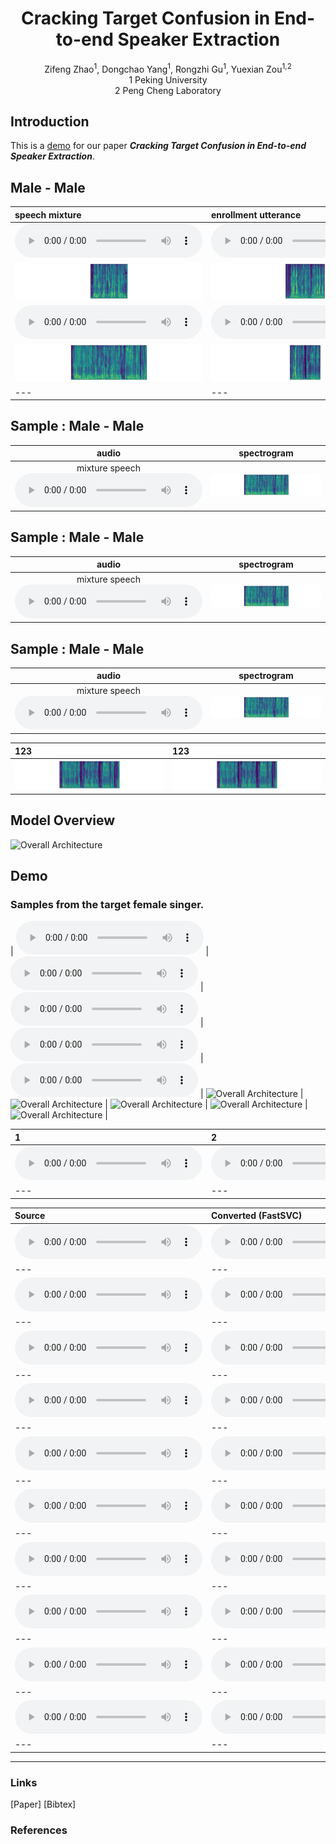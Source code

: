 # <center> Cracking Target Confusion in End-to-end Speaker Extraction </center>

<center> Zifeng Zhao<sup>1</sup>, Dongchao Yang<sup>1</sup>, Rongzhi Gu<sup>1</sup>, Yuexian Zou<sup>1,2</sup> </center> 

<center> 1 Peking University </center>

<center> 2 Peng Cheng Laboratory</center>

## Introduction
This is a [demo](https://zhazhafon.github.io/demo-confusion/) for our paper **_Cracking Target Confusion in End-to-end Speaker Extraction_**.

## Male - Male

| speech mixture | enrollment utterance | baseline | ours | ground-truth speech | 
| :--- | :--- | :--- | :--- | :--- |
|<audio src="wavs/male2male/908-31957-0007_5105-28233-0000.wav" controls preload></audio>|<audio src="wavs/male2male/6829-68769-0023_5105-28240-0012.wav" controls preload></audio>|<audio src="wavs/male2male/baseline/908-31957-0007_5105-28233-0000_s1.wav" controls preload></audio>|<audio src="wavs/male2male/ours/908-31957-0007_5105-28233-0000_s1.wav" controls preload></audio>|<audio src="wavs/male2male/ours/908-31957-0007_5105-28233-0000_s1.wav" controls preload></audio>|
|<img src="wavs/male2male/908-31957-0007_5105-28233-0000.png"/>|<img src="wavs/male2male/6829-68769-0023_5105-28240-0012.png"/>|<img src="wavs/male2male/baseline/908-31957-0007_5105-28233-0000_s1.png"/>|<img src="wavs/male2male/ours/908-31957-0007_5105-28233-0000_s1.png"/>|<img src="wavs/male2male/gt/908-31957-0007_5105-28233-0000.png"/>|
|<audio src="wavs/male2male/4077-13754-0011_2300-131720-0008.wav" controls preload></audio>|<audio src="wavs/male2male/1188-133604-0029_4077-13751-0006.wav" controls preload></audio>|<audio src="wavs/male2male/baseline/4077-13754-0011_2300-131720-0008_s0.wav" controls preload></audio>|<audio src="wavs/male2male/ours/4077-13754-0011_2300-131720-0008_s0.wav" controls preload></audio>|<audio src="wavs/male2male/gt/4077-13754-0011_2300-131720-0008.wav" controls preload></audio>|
|<img src="wavs/male2male/4077-13754-0011_2300-131720-0008.png"/>|<img src="wavs/male2male/1188-133604-0029_4077-13751-0006.png"/>|<img src="wavs/male2male/baseline/4077-13754-0011_2300-131720-0008_s0.png"/>|<img src="wavs/male2male/ours/4077-13754-0011_2300-131720-0008_s0.png"/>|<img src="wavs/male2male/gt/4077-13754-0011_2300-131720-0008.png"/>|
| --- | --- | --- | --- | --- |

## Sample : Male - Male
| <center>audio</center> | <center>spectrogram</center> |
| :--- | :--- |
|<center>mixture speech</center><center><audio src="wavs/male2male/4077-13754-0011_2300-131720-0008.wav" controls preload></audio></center>|<img src="wavs/male2male/4077-13754-0011_2300-131720-0008.png"/>|<center>enrollment utterance</center><audio src="wavs/male2male/1188-133604-0029_4077-13751-0006.wav" controls preload></audio></center>|<img src="wavs/male2male/1188-133604-0029_4077-13751-0006.png"/>|<center>baseline</center><center><audio src="wavs/male2male/baseline/1188-133604-0029_4077-13751-0006_s0.wav" controls preload></audio></center>|<img src="wavs/male2male/baseline/4077-13754-0011_2300-131720-0008_s0.png"/>|<center>ours</center><center><audio src="wavs/male2male/ours/1188-133604-0029_4077-13751-0006_s0.wav" controls preload></audio></center>|<img src="wavs/male2male/ours/4077-13754-0011_2300-131720-0008_s0.png"/>|<center>ground truth</center><center><audio src="wavs/male2male/gt/4077-13754-0011_2300-131720-0008.wav" controls preload></audio></center>|<img src="wavs/male2male/gt/4077-13754-0011_2300-131720-0008.png"/>|

## Sample : Male - Male
| <center>audio</center> | <center>spectrogram</center> |
| :--- | :--- |
|<center>mixture speech</center><center><audio src="wavs/male2male/4077-13754-0011_2300-131720-0008.wav" controls preload></audio></center>|<img src="wavs/male2male/4077-13754-0011_2300-131720-0008.png"/>|<center>enrollment utterance</center><audio src="wavs/male2male/1188-133604-0029_4077-13751-0006.wav" controls preload></audio></center>|<img src="wavs/male2male/1188-133604-0029_4077-13751-0006.png"/>|<center>baseline</center><center><audio src="wavs/male2male/baseline/1188-133604-0029_4077-13751-0006_s0.wav" controls preload></audio></center>|<img src="wavs/male2male/baseline/4077-13754-0011_2300-131720-0008_s0.png"/>|<center>ours</center><center><audio src="wavs/male2male/ours/1188-133604-0029_4077-13751-0006_s0.wav" controls preload></audio></center>|<img src="wavs/male2male/ours/4077-13754-0011_2300-131720-0008_s0.png"/>|<center>ground truth</center><center><audio src="wavs/male2male/gt/4077-13754-0011_2300-131720-0008.wav" controls preload></audio></center>|<img src="wavs/male2male/gt/4077-13754-0011_2300-131720-0008.png"/>|

## Sample : Male - Male
| <center>audio</center> | <center>spectrogram</center> |
| :--- | :--- |
|<center>mixture speech</center><center><audio src="wavs/male2male/4077-13754-0011_2300-131720-0008.wav" controls preload></audio></center>|<img src="wavs/male2male/4077-13754-0011_2300-131720-0008.png"/>|<center>enrollment utterance</center><audio src="wavs/male2male/1188-133604-0029_4077-13751-0006.wav" controls preload></audio></center>|<img src="wavs/male2male/1188-133604-0029_4077-13751-0006.png"/>|<center>baseline</center><center><audio src="wavs/male2male/baseline/1188-133604-0029_4077-13751-0006_s0.wav" controls preload></audio></center>|<img src="wavs/male2male/baseline/4077-13754-0011_2300-131720-0008_s0.png"/>|<center>ours</center><center><audio src="wavs/male2male/ours/1188-133604-0029_4077-13751-0006_s0.wav" controls preload></audio></center>|<img src="wavs/male2male/ours/4077-13754-0011_2300-131720-0008_s0.png"/>|<center>ground truth</center><center><audio src="wavs/male2male/gt/4077-13754-0011_2300-131720-0008.wav" controls preload></audio></center>|<img src="wavs/male2male/gt/4077-13754-0011_2300-131720-0008.png"/>|

| 123 | 123|
| :--- | :--- |
|<img src="wavs/male2male/gt/4077-13754-0011_2300-131720-0008.png"/>|<img src="wavs/male2male/gt/4077-13754-0011_2300-131720-0008.png"/>|


## Model Overview
<img src="imgs/model.png" alt="Overall Architecture"/>

## Demo
### Samples from the target female singer.

| <audio src="wavs/4446-2271-0021_4970-29093-0013_mix.wav" controls preload></audio> | <audio src="wavs/4446-2271-0012_1580-141083-0012_e0.wav" controls preload></audio> | <audio src="wavs/4446-2271-0021_4970-29093-0013_est0.wav" controls preload></audio> | <audio src="wavs/4446-2271-0021_4970-29093-0013_rto0.wav" controls preload></audio> | <audio src="wavs/4446-2271-0021_4970-29093-0013_gt0.wav" controls preload></audio>
| <img src="imgs/model.png" alt="Overall Architecture"/> | <img src="imgs/model.png" alt="Overall Architecture"/> | <img src="imgs/model.png" alt="Overall Architecture"/> | <img src="imgs/model.png" alt="Overall Architecture"/> | <img src="imgs/model.png" alt="Overall Architecture"/> |

| 1 | 2 | 3 | 4 | 
| :--- | :--- | :--- | :--- |
| <audio src="wavs/ref/1.wav" controls preload></audio> | <audio src="wavs/ref/2.wav" controls preload></audio> | <audio src="wavs/ref/3.wav" controls preload></audio> | <audio src="wavs/ref/4.wav" controls preload></audio> |
| --- | --- | --- | --- |


| Source | Converted (FastSVC) | Converted (DiffSVC) |
| :--- | :--- | :--- |
| <audio src="wavs/source/0.wav" controls preload></audio> | <audio src="wavs/fastsvc/0.wav" controls preload></audio> | <audio src="wavs/diffsvc/0.wav" controls preload></audio> | 
| --- | --- | --- |
| <audio src="wavs/source/1.wav" controls preload></audio> | <audio src="wavs/fastsvc/1.wav" controls preload></audio> | <audio src="wavs/diffsvc/1.wav" controls preload></audio> | 
| --- | --- | --- |
| <audio src="wavs/source/2.wav" controls preload></audio> | <audio src="wavs/fastsvc/2.wav" controls preload></audio> | <audio src="wavs/diffsvc/2.wav" controls preload></audio> | 
| --- | --- | --- |
| <audio src="wavs/source/3.wav" controls preload></audio> | <audio src="wavs/fastsvc/3.wav" controls preload></audio> | <audio src="wavs/diffsvc/3.wav" controls preload></audio> | 
| --- | --- | --- |
| <audio src="wavs/source/4.wav" controls preload></audio> | <audio src="wavs/fastsvc/4.wav" controls preload></audio> | <audio src="wavs/diffsvc/4.wav" controls preload></audio> | 
| --- | --- | --- |
| <audio src="wavs/source/5.wav" controls preload></audio> | <audio src="wavs/fastsvc/5.wav" controls preload></audio> | <audio src="wavs/diffsvc/5.wav" controls preload></audio> | 
| --- | --- | --- |
| <audio src="wavs/source/6.wav" controls preload></audio> | <audio src="wavs/fastsvc/6.wav" controls preload></audio> | <audio src="wavs/diffsvc/6.wav" controls preload></audio> | 
| --- | --- | --- |
| <audio src="wavs/source/7.wav" controls preload></audio> | <audio src="wavs/fastsvc/7.wav" controls preload></audio> | <audio src="wavs/diffsvc/7.wav" controls preload></audio> | 
| --- | --- | --- |
| <audio src="wavs/source/8.wav" controls preload></audio> | <audio src="wavs/fastsvc/8.wav" controls preload></audio> | <audio src="wavs/diffsvc/8.wav" controls preload></audio> | 
| --- | --- | --- |
| <audio src="wavs/source/9.wav" controls preload></audio> | <audio src="wavs/fastsvc/9.wav" controls preload></audio> | <audio src="wavs/diffsvc/9.wav" controls preload></audio> | 
| --- | --- | --- |

---

### Links

[Paper] [Bibtex]

### References